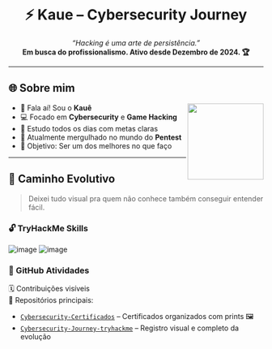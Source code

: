 <h1 align="center">⚡ Kaue – Cybersecurity Journey</h1>

<p align="center">
  <em>“Hacking é uma arte de persistência.”</em><br>
  <strong>Em busca do profissionalismo. Ativo desde Dezembro de 2024. 🏆</strong>
</p>

---

## 🌐 Sobre mim

<img align="right" src="URL_DA_SUA_FOTO_AQUI" width="150"/>

- 👋 Fala aí! Sou o **Kauê**  
- 💻 Focado em **Cybersecurity** e **Game Hacking**  
- 🧠 Estudo todos os dias com metas claras  
- 🔎 Atualmente mergulhado no mundo do **Pentest**  
- 🎯 Objetivo: Ser um dos melhores no que faço  

---

## 🚀 Caminho Evolutivo

> Deixei tudo visual pra quem não conhece também conseguir entender fácil.

### 🔓 TryHackMe Skills
![image](https://github.com/user-attachments/assets/48387248-5828-426b-bacd-308b9bdde6c2)
![image](https://github.com/user-attachments/assets/c4404e05-dd67-4983-b365-3ea39abcc2dd)


### 🧩 GitHub Atividades

🗓️ Contribuições visíveis  
📁 Repositórios principais:
- [`Cybersecurity-Certificados`](https://github.com/KrnL777/Cybersecurity-Certificados) – Certificados organizados com prints 🖼️  
- [`Cybersecurity-Journey-tryhackme`](https://github.com/KrnL777/Cybersecurity-Journey-tryhackme) – Registro visual e completo da evolução  

